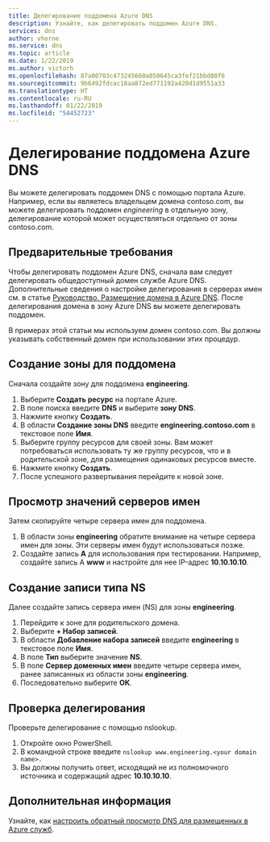 ```yaml
---
title: Делегирование поддомена Azure DNS
description: Узнайте, как делегировать поддомен Azure DNS.
services: dns
author: vhorne
ms.service: dns
ms.topic: article
ms.date: 1/22/2019
ms.author: victorh
ms.openlocfilehash: 87a80703c473245660a850645ca3fef21bbd80f6
ms.sourcegitcommit: 9b6492fdcac18aa872ed771192a420d1d9551a33
ms.translationtype: HT
ms.contentlocale: ru-RU
ms.lasthandoff: 01/22/2019
ms.locfileid: "54452723"
---
```

# <a name="delegate-an-azure-dns-subdomain"></a>Делегирование поддомена Azure DNS

Вы можете делегировать поддомен DNS с помощью портала Azure. Например, если вы являетесь владельцем домена contoso.com, вы можете делегировать поддомен *engineering* в отдельную зону, делегирование которой может осуществляться отдельно от зоны contoso.com.

## <a name="prerequisites"></a>Предварительные требования

Чтобы делегировать поддомен Azure DNS, сначала вам следует делегировать общедоступный домен службе Azure DNS. Дополнительные сведения о настройке делегирования в серверах имен см. в статье [Руководство. Размещение домена в Azure DNS](./dns-delegate-domain-azure-dns.md). После делегирования домена в зону Azure DNS вы можете делегировать поддомен.

В примерах этой статьи мы используем домен contoso.com. Вы должны указывать собственный домен при использовании этих процедур.

## <a name="create-a-zone-for-your-subdomain"></a>Создание зоны для поддомена

Сначала создайте зону для поддомена **engineering**.

1. Выберите **Создать ресурс** на портале Azure.
2. В поле поиска введите **DNS** и выберите **зону DNS**.
3. Нажмите кнопку **Создать**.
4. В области **Создание зоны DNS** введите **engineering.contoso.com** в текстовое поле **Имя**.
5. Выберите группу ресурсов для своей зоны. Вам может потребоваться использовать ту же группу ресурсов, что и в родительской зоне, для размещения одинаковых ресурсов вместе.
6. Нажмите кнопку **Создать**.
7. После успешного развертывания перейдите к новой зоне.

## <a name="note-the-name-servers"></a>Просмотр значений серверов имен

Затем скопируйте четыре сервера имен для поддомена.

1. В области зоны **engineering** обратите внимание на четыре сервера имен для зоны. Эти серверы имен будут использоваться позже.
2. Создайте запись **A** для использования при тестировании. Например, создайте запись A **www** и настройте для нее IP-адрес **10.10.10.10**.

## <a name="create-an-ns-record"></a>Создание записи типа NS

Далее создайте запись сервера имен (NS) для зоны **engineering**.

1. Перейдите к зоне для родительского домена.
2. Выберите **+ Набор записей**.
3. В области **Добавление набора записей** введите **engineering** в текстовое поле **Имя**.
4. В поле **Тип** выберите значение **NS**.
5. В поле **Сервер доменных имен** введите четыре сервера имен, ранее записанных из области зоны **engineering**.
6. Последовательно выберите **ОК**.

## <a name="test-the-delegation"></a>Проверка делегирования

Проверьте делегирование с помощью nslookup.

1. Откройте окно PowerShell.
2. В командной строке введите `nslookup www.engineering.<your domain name>.`
3. Вы должны получить ответ, исходящий не из полномочного источника и содержащий адрес **10.10.10.10**.



## <a name="next-steps"></a>Дополнительная информация

Узнайте, как [настроить обратный просмотр DNS для размещенных в Azure служб](dns-reverse-dns-for-azure-services.md).